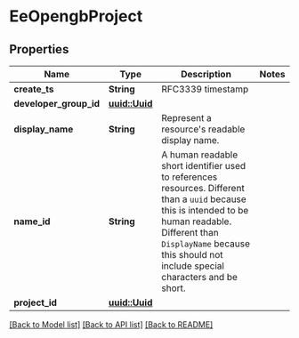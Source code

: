# EeOpengbProject

## Properties

Name | Type | Description | Notes
------------ | ------------- | ------------- | -------------
**create_ts** | **String** | RFC3339 timestamp | 
**developer_group_id** | [**uuid::Uuid**](uuid::Uuid.md) |  | 
**display_name** | **String** | Represent a resource's readable display name. | 
**name_id** | **String** | A human readable short identifier used to references resources. Different than a `uuid` because this is intended to be human readable. Different than `DisplayName` because this should not include special characters and be short. | 
**project_id** | [**uuid::Uuid**](uuid::Uuid.md) |  | 

[[Back to Model list]](../README.md#documentation-for-models) [[Back to API list]](../README.md#documentation-for-api-endpoints) [[Back to README]](../README.md)


